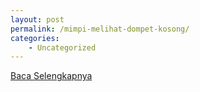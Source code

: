 ```yaml
---
layout: post
permalink: /mimpi-melihat-dompet-kosong/
categories:
    - Uncategorized
---
```


[Baca Selengkapnya](/08)